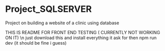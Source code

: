 # Project_SQLSERVER
Project on building a website of a clinic using database



THIS IS README FOR FRONT END TESTING ( CURRENTLY NOT WORKING ON IT) \n
 just download this and install everything it ask for
 then npm run dev 
 (it should be fine i guess)
